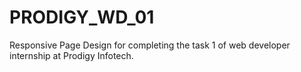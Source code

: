
# PRODIGY_WD_01

Responsive Page Design for completing the task 1 of web developer internship at Prodigy Infotech.
